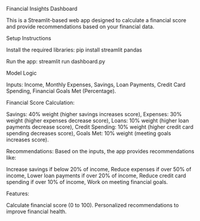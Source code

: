 Financial Insights Dashboard

This is a Streamlit-based web app designed to calculate a financial score and provide recommendations based on your financial data.

Setup Instructions

Install the required libraries:
pip install streamlit pandas

Run the app:
streamlit run dashboard.py

Model Logic

Inputs:
Income, 
Monthly Expenses, 
Savings, 
Loan Payments, 
Credit Card Spending, 
Financial Goals Met (Percentage).

Financial Score Calculation:

Savings: 40% weight (higher savings increases score), 
Expenses: 30% weight (higher expenses decrease score), 
Loans: 10% weight (higher loan payments decrease score), 
Credit Spending: 10% weight (higher credit card spending decreases score), 
Goals Met: 10% weight (meeting goals increases score).

Recommendations: Based on the inputs, the app provides recommendations like:

Increase savings if below 20% of income, 
Reduce expenses if over 50% of income, 
Lower loan payments if over 20% of income, 
Reduce credit card spending if over 10% of income, 
Work on meeting financial goals.

Features:

Calculate financial score (0 to 100).
Personalized recommendations to improve financial health.
